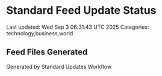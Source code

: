 # Standard Feed Update Status
Last updated: Wed Sep  3 06:31:43 UTC 2025
Categories: technology,business,world

## Feed Files Generated

Generated by Standard Updates Workflow

